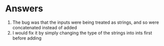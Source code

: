 # Answers

1. The bug was that the inputs were being treated as strings, and so were concatenated instead of added
2. I would fix it by simply changing the type of the strings into ints first before adding
